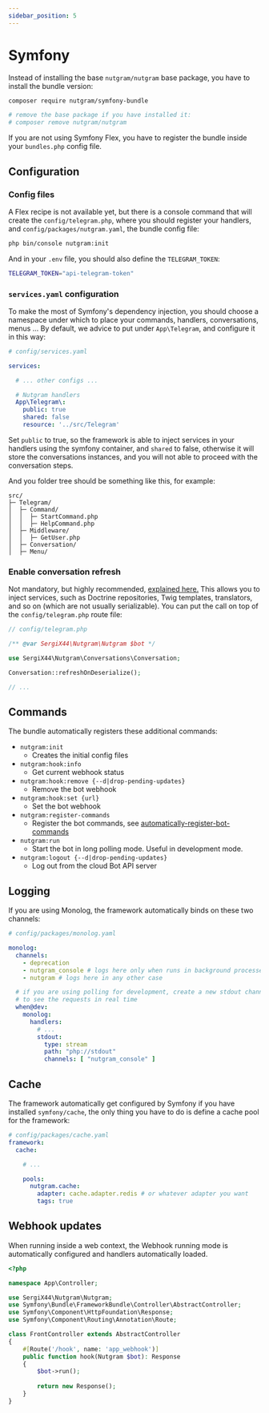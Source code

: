 ```yaml
---
sidebar_position: 5
---
```


# Symfony

Instead of installing the base `nutgram/nutgram` base package, you have to install the bundle version:

```bash
composer require nutgram/symfony-bundle

# remove the base package if you have installed it:
# composer remove nutgram/nutgram
```

If you are not using Symfony Flex, you have to register the bundle inside your `bundles.php` config file.

## Configuration

### Config files

A Flex recipe is not available yet, but there is a console command that will create the `config/telegram.php`, where you
should register your handlers, and `config/packages/nutgram.yaml`, the bundle config file:

```bash
php bin/console nutgram:init
```

And in your `.env` file, you should also define the `TELEGRAM_TOKEN`:

```bash
TELEGRAM_TOKEN="api-telegram-token"
```

### `services.yaml` configuration

To make the most of Symfony's dependency injection, you should choose a namespace under which to place your commands,
handlers, conversations, menus ...
By default, we advice to put under `App\Telegram`, and configure it in this way:

```yaml
# config/services.yaml

services:

  # ... other configs ...

  # Nutgram handlers
  App\Telegram\:
    public: true
    shared: false
    resource: '../src/Telegram'
```

Set `public` to true, so the framework is able to inject services in your handlers using the symfony container, and
`shared` to false, otherwise it will store the conversations instances, and you will not able to proceed with the
conversation steps.

And you folder tree should be something like this, for example:

```text
src/
├─ Telegram/
│  ├─ Command/
│  │  ├─ StartCommand.php
│  │  ├─ HelpCommand.php
│  ├─ Middleware/
│  │  ├─ GetUser.php
│  ├─ Conversation/
│  ├─ Menu/
```

### Enable conversation refresh

Not mandatory, but highly recommended, [explained here.](usage/conversations.md#refreshing-deserialized-conversations)
This allows you to inject services, such as Doctrine repositories, Twig templates, translators, and so on (which are
not usually serializable).
You can put the call on top of the `config/telegram.php` route file:

```php
// config/telegram.php

/** @var SergiX44\Nutgram\Nutgram $bot */

use SergiX44\Nutgram\Conversations\Conversation;

Conversation::refreshOnDeserialize();

// ...
```

## Commands

The bundle automatically registers these additional commands:

- `nutgram:init`
    - Creates the initial config files
- `nutgram:hook:info`
    - Get current webhook status
- `nutgram:hook:remove {--d|drop-pending-updates}`
    - Remove the bot webhook
- `nutgram:hook:set {url}`
    - Set the bot webhook
- `nutgram:register-commands`
    - Register the bot commands,
      see [automatically-register-bot-commands](../usage/handlers#automatically-register-bot-commands)
- `nutgram:run`
    - Start the bot in long polling mode. Useful in development mode.
- `nutgram:logout {--d|drop-pending-updates}`
    - Log out from the cloud Bot API server

## Logging

If you are using Monolog, the framework automatically binds on these two channels:

```yaml
# config/packages/monolog.yaml

monolog:
  channels:
    - deprecation
    - nutgram_console # logs here only when runs in background processes (console)
    - nutgram # logs here in any other case

  # if you are using polling for development, create a new stdout channel for the console
  # to see the requests in real time
  when@dev:
    monolog:
      handlers:
        # ...
        stdout:
          type: stream
          path: "php://stdout"
          channels: [ "nutgram_console" ]
 ```

## Cache

The framework automatically get configured by Symfony if you have installed `symfony/cache`, the only thing you have to
do is define a cache pool for the framework:

```yaml
# config/packages/cache.yaml
framework:
  cache:

    # ...

    pools:
      nutgram.cache:
        adapter: cache.adapter.redis # or whatever adapter you want
        tags: true

```

## Webhook updates

When running inside a web context, the Webhook running mode is automatically configured and handlers automatically
loaded.

```php
<?php

namespace App\Controller;

use SergiX44\Nutgram\Nutgram;
use Symfony\Bundle\FrameworkBundle\Controller\AbstractController;
use Symfony\Component\HttpFoundation\Response;
use Symfony\Component\Routing\Annotation\Route;

class FrontController extends AbstractController
{
    #[Route('/hook', name: 'app_webhook')]
    public function hook(Nutgram $bot): Response
    {
        $bot->run();
        
        return new Response();
    }
}
```
